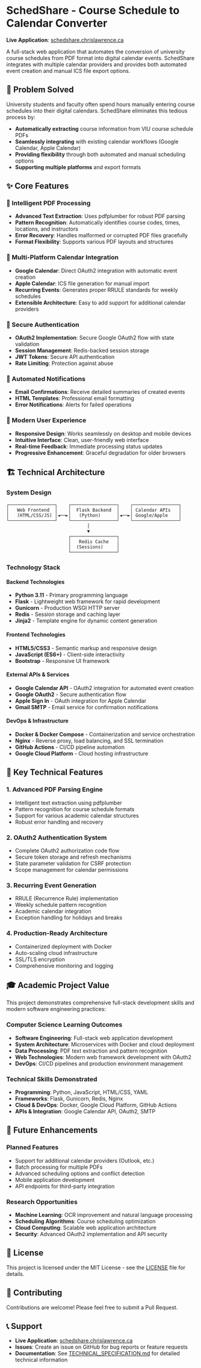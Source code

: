 # SchedShare - Course Schedule to Calendar Converter

**Live Application**: [schedshare.chrislawrence.ca](https://schedshare.chrislawrence.ca)

A full-stack web application that automates the conversion of university course schedules from PDF format into digital calendar events. SchedShare integrates with multiple calendar providers and provides both automated event creation and manual ICS file export options.

## 🎯 Problem Solved

University students and faculty often spend hours manually entering course schedules into their digital calendars. SchedShare eliminates this tedious process by:

- **Automatically extracting** course information from VIU course schedule PDFs
- **Seamlessly integrating** with existing calendar workflows (Google Calendar, Apple Calendar)
- **Providing flexibility** through both automated and manual scheduling options
- **Supporting multiple platforms** and export formats

## ✨ Core Features

### 📄 Intelligent PDF Processing
- **Advanced Text Extraction**: Uses pdfplumber for robust PDF parsing
- **Pattern Recognition**: Automatically identifies course codes, times, locations, and instructors
- **Error Recovery**: Handles malformed or corrupted PDF files gracefully
- **Format Flexibility**: Supports various PDF layouts and structures

### 📅 Multi-Platform Calendar Integration
- **Google Calendar**: Direct OAuth2 integration with automatic event creation
- **Apple Calendar**: ICS file generation for manual import
- **Recurring Events**: Generates proper RRULE standards for weekly schedules
- **Extensible Architecture**: Easy to add support for additional calendar providers

### 🔐 Secure Authentication
- **OAuth2 Implementation**: Secure Google OAuth2 flow with state validation
- **Session Management**: Redis-backed session storage
- **JWT Tokens**: Secure API authentication
- **Rate Limiting**: Protection against abuse

### 📧 Automated Notifications
- **Email Confirmations**: Receive detailed summaries of created events
- **HTML Templates**: Professional email formatting
- **Error Notifications**: Alerts for failed operations

### 🎨 Modern User Experience
- **Responsive Design**: Works seamlessly on desktop and mobile devices
- **Intuitive Interface**: Clean, user-friendly web interface
- **Real-time Feedback**: Immediate processing status updates
- **Progressive Enhancement**: Graceful degradation for older browsers

## 🏗️ Technical Architecture

### System Design
```
┌─────────────────┐    ┌─────────────────┐    ┌─────────────────┐
│   Web Frontend  │    │  Flask Backend  │    │ Calendar APIs   │
│   (HTML/CSS/JS) │◄──►│   (Python)      │◄──►│ Google/Apple    │
└─────────────────┘    └─────────────────┘    └─────────────────┘
                              │
                              ▼
                       ┌─────────────────┐
                       │   Redis Cache   │
                       │  (Sessions)     │
                       └─────────────────┘
```

### Technology Stack

#### **Backend Technologies**
- **Python 3.11** - Primary programming language
- **Flask** - Lightweight web framework for rapid development
- **Gunicorn** - Production WSGI HTTP server
- **Redis** - Session storage and caching layer
- **Jinja2** - Template engine for dynamic content generation

#### **Frontend Technologies**
- **HTML5/CSS3** - Semantic markup and responsive design
- **JavaScript (ES6+)** - Client-side interactivity
- **Bootstrap** - Responsive UI framework

#### **External APIs & Services**
- **Google Calendar API** - OAuth2 integration for automated event creation
- **Google OAuth2** - Secure authentication flow
- **Apple Sign In** - OAuth integration for Apple Calendar
- **Gmail SMTP** - Email service for confirmation notifications

#### **DevOps & Infrastructure**
- **Docker & Docker Compose** - Containerization and service orchestration
- **Nginx** - Reverse proxy, load balancing, and SSL termination
- **GitHub Actions** - CI/CD pipeline automation
- **Google Cloud Platform** - Cloud hosting infrastructure

## 🚀 Key Technical Features

### 1. **Advanced PDF Parsing Engine**
- Intelligent text extraction using pdfplumber
- Pattern recognition for course schedule formats
- Support for various academic calendar structures
- Robust error handling and recovery

### 2. **OAuth2 Authentication System**
- Complete OAuth2 authorization code flow
- Secure token storage and refresh mechanisms
- State parameter validation for CSRF protection
- Scope management for calendar permissions

### 3. **Recurring Event Generation**
- RRULE (Recurrence Rule) implementation
- Weekly schedule pattern recognition
- Academic calendar integration
- Exception handling for holidays and breaks

### 4. **Production-Ready Architecture**
- Containerized deployment with Docker
- Auto-scaling cloud infrastructure
- SSL/TLS encryption
- Comprehensive monitoring and logging

## 🎓 Academic Project Value

This project demonstrates comprehensive full-stack development skills and modern software engineering practices:

### **Computer Science Learning Outcomes**
- **Software Engineering**: Full-stack web application development
- **System Architecture**: Microservices with Docker and cloud deployment
- **Data Processing**: PDF text extraction and pattern recognition
- **Web Technologies**: Modern web framework development with OAuth2
- **DevOps**: CI/CD pipelines and production environment management

### **Technical Skills Demonstrated**
- **Programming**: Python, JavaScript, HTML/CSS, YAML
- **Frameworks**: Flask, Gunicorn, Redis, Nginx
- **Cloud & DevOps**: Docker, Google Cloud Platform, GitHub Actions
- **APIs & Integration**: Google Calendar API, OAuth2, SMTP

## 🔮 Future Enhancements

### **Planned Features**
- Support for additional calendar providers (Outlook, etc.)
- Batch processing for multiple PDFs
- Advanced scheduling options and conflict detection
- Mobile application development
- API endpoints for third-party integration

### **Research Opportunities**
- **Machine Learning**: OCR improvement and natural language processing
- **Scheduling Algorithms**: Course scheduling optimization
- **Cloud Computing**: Scalable web application architecture
- **Security**: Advanced OAuth2 implementation and API security

## 📄 License

This project is licensed under the MIT License - see the [LICENSE](LICENSE) file for details.

## 🤝 Contributing

Contributions are welcome! Please feel free to submit a Pull Request.

## 📞 Support

- **Live Application**: [schedshare.chrislawrence.ca](https://schedshare.chrislawrence.ca)
- **Issues**: Create an issue on GitHub for bug reports or feature requests
- **Documentation**: See [TECHNICAL_SPECIFICATION.md](TECHNICAL_SPECIFICATION.md) for detailed technical information